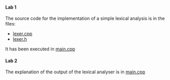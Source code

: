 #### Lab 1
The source code for the implementation of a simple lexical analysis is in the files:
- [lexer.cpp](lexer.cpp)
- [lexer.h](lexer.h)

It has been executed in [main.cpp](main.cpp)

#### Lab 2
The explanation of the output of the lexical analyser is in [main.cpp](main.cpp)